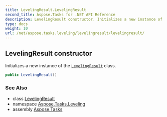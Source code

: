 ```yaml
---
title: LevelingResult.LevelingResult
second_title: Aspose.Tasks for .NET API Reference
description: LevelingResult constructor. Initializes a new instance of the LevelingResult class
type: docs
weight: 10
url: /net/aspose.tasks.leveling/levelingresult/levelingresult/
---
```

## LevelingResult constructor

Initializes a new instance of the [`LevelingResult`](../) class.

```csharp
public LevelingResult()
```

### See Also

* class [LevelingResult](../)
* namespace [Aspose.Tasks.Leveling](../../levelingresult/)
* assembly [Aspose.Tasks](../../../)



